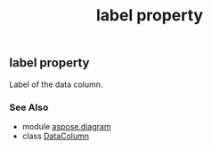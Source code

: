 ﻿---
title: label property
second_title: Aspose.Diagram for Python via .NET API References
description: 
type: docs
weight: 110
url: /python-net/aspose.diagram/datacolumn/label/
is_root: false
---

## label property


Label of the data column.

### See Also
* module [aspose.diagram](../../)
* class [DataColumn](/diagram/python-net/aspose.diagram/datacolumn)
